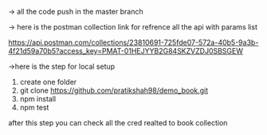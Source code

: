 -> all the code push in the master branch

-> here is the postman collection link for refrence all the api with params list

   https://api.postman.com/collections/23810691-725fde07-572a-40b5-9a3b-4f21d59a70b5?access_key=PMAT-01HEJYYB2G84SKZVZDJ0SBSGEW


->here is the step for local setup

  1) create one folder
  2) git clone https://github.com/pratikshah98/demo_book.git
  3) npm install
  4) npm test

after this step you can check all the cred realted to book collection 
